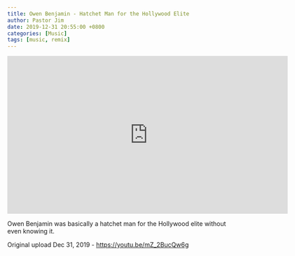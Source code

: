 ```yaml
---
title: Owen Benjamin - Hatchet Man for the Hollywood Elite
author: Pastor Jim
date: 2019-12-31 20:55:00 +0800
categories: [Music]
tags: [music, remix]
---
```


<iframe width="640" height="360" scrolling="no" frameborder="0" style="border: none;" src="https://www.bitchute.com/embed/QyBtoIgR7Ixr/"></iframe>



Owen Benjamin was basically a hatchet man for the Hollywood elite without even knowing it.



Original upload Dec 31, 2019 - https://youtu.be/mZ_2BucQw6g

